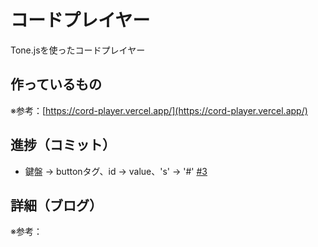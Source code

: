 # コードプレイヤー

Tone.jsを使ったコードプレイヤー

## 作っているもの

※参考：[https://cord-player.vercel.app/](https://cord-player.vercel.app/)

## 進捗（コミット）

- 鍵盤 -> buttonタグ、id -> value、's' -> '#' [#3](https://github.com/ryo-i/next-app-started/issues/3)

## 詳細（ブログ）

※参考：[]()